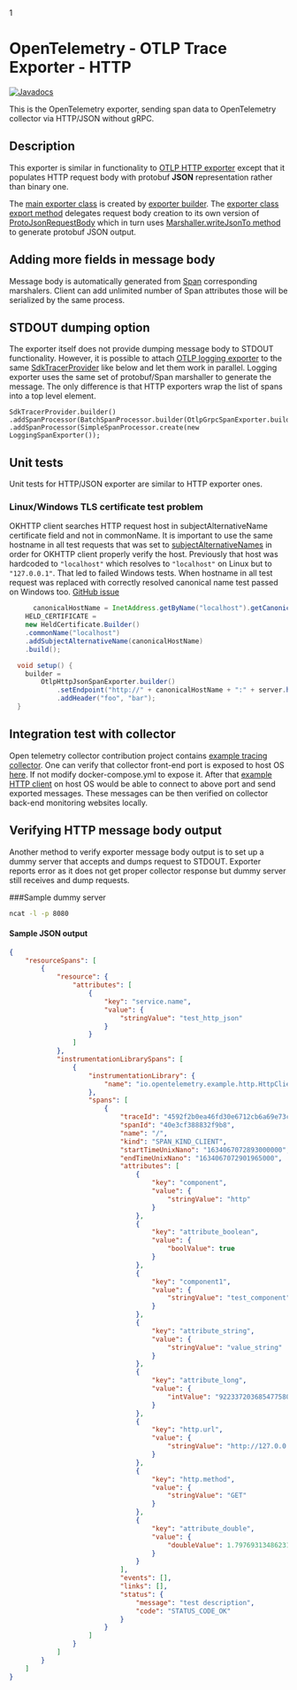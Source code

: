 1
# OpenTelemetry - OTLP Trace Exporter - HTTP

[![Javadocs][javadoc-image]][javadoc-url]

This is the OpenTelemetry exporter, sending span data to OpenTelemetry collector via HTTP/JSON without gRPC.

[javadoc-image]: https://www.javadoc.io/badge/io.opentelemetry/opentelemetry-exporter-otlp-httpjson-trace.svg
[javadoc-url]: https://www.javadoc.io/doc/io.opentelemetry/opentelemetry-exporter-otlp-httpjson-trace

## Description

This exporter is similar in functionality to [OTLP HTTP exporter](exporters/otlp-http/) except that it populates HTTP request body with protobuf **JSON** representation rather than binary one.

The [main exporter class](exporters/otlp-httpjson/trace/src/main/java/io/opentelemetry/exporter/otlp/httpjson/trace/OtlpHttpJsonSpanExporter.java) is created by [exporter builder](java/io/opentelemetry/exporter/otlp/httpjson/trace/OtlpHttpJsonSpanExporterBuilder.java). The [exporter class export method](exporters/otlp-httpjson/trace/src/main/java/io/opentelemetry/exporter/otlp/httpjson/trace/OtlpHttpJsonSpanExporter.java) delegates request body creation to its own version of [ProtoJsonRequestBody](exporters/otlp/common/src/main/java/io/opentelemetry/exporter/otlp/internal/ProtoJsonRequestBody.java) which in turn uses [Marshaller.writeJsonTo method](exporters/otlp/common/src/main/java/io/opentelemetry/exporter/otlp/internal/Marshaler.java) to generate protobuf JSON output.

## Adding more fields in message body

Message body is automatically generated from [Span](api/all/src/main/java/io/opentelemetry/api/trace/Span.java) corresponding marshalers. Client can add unlimited number of Span attributes those will be serialized by the same process.

## STDOUT dumping option

The exporter itself does not provide dumping message body to STDOUT functionality. However, it is possible to attach [OTLP logging exporter](exporters/logging-otlp/src/main/java/io/opentelemetry/exporter/logging/otlp/OtlpJsonLoggingSpanExporter.java) to the same [SdkTracerProvider](sdk/trace/src/main/java/io/opentelemetry/sdk/trace/SdkTracerProvider.java) like below and let them work in parallel. Logging exporter uses the same set of protobuf/Span marshaller to generate the message. The only difference is that HTTP exporters wrap the list of spans into a top level element.

```
SdkTracerProvider.builder()
.addSpanProcessor(BatchSpanProcessor.builder(OtlpGrpcSpanExporter.builder().build()).build())
.addSpanProcessor(SimpleSpanProcessor.create(new LoggingSpanExporter());
```

## Unit tests

Unit tests for HTTP/JSON exporter are similar to HTTP exporter ones.

### Linux/Windows TLS certificate test problem

OKHTTP client searches HTTP request host in subjectAlternativeName certificate field  and not in commonName. It is important to use the same hostname in all test requests that was set to [subjectAlternativeNames](https://github.com/open-telemetry/opentelemetry-java/blob/9cd3f2f79b992b18e537c39db4cefd3c5b2a4e2f/exporters/otlp-http/trace/src/test/java/io/opentelemetry/exporter/otlp/http/trace/OtlpHttpSpanExporterTest.java#L69) in order for OKHTTP client properly verify the host. Previously that host was hardcoded to `"localhost"` which resolves to `"localhost"` on Linux but to `"127.0.0.1"`. That led to failed Windows tests. When hostname in all test request was replaced with correctly resolved canonical name test passed on Windows too.
[GitHub issue](https://github.com/open-telemetry/opentelemetry-java/issues/3619)

```java
      canonicalHostName = InetAddress.getByName("localhost").getCanonicalHostName();
    HELD_CERTIFICATE =
    new HeldCertificate.Builder()
    .commonName("localhost")
    .addSubjectAlternativeName(canonicalHostName)
    .build();
```

```java
  void setup() {
    builder =
        OtlpHttpJsonSpanExporter.builder()
            .setEndpoint("http://" + canonicalHostName + ":" + server.httpPort() + "/v1/traces")
            .addHeader("foo", "bar");
  }
```
## Integration test with collector

Open telemetry collector contribution project contains [example tracing collector](https://github.com/open-telemetry/opentelemetry-collector-contrib/tree/main/examples/tracing). One can verify that collector front-end port is exposed to host OS [here](https://github.com/open-telemetry/opentelemetry-collector-contrib/blob/a244c7e788eb1d6cfce9f210eb226dce8414caa8/examples/tracing/docker-compose.yml#L43). If not modify docker-compose.yml to expose it. After that [example HTTP client](https://github.com/open-telemetry/opentelemetry-java/tree/main/examples/http) on host OS would be able to connect to above port and send exported messages. These messages can be then verified on collector back-end monitoring websites locally.

## Verifying HTTP message body output

Another method to verify exporter message body output is to set up a dummy server that accepts and dumps request to STDOUT. Exporter reports error as it does not get proper collector response but dummy server still receives and dump requests.

###Sample dummy server

```bash
ncat -l -p 8080
```

#### Sample JSON output

```json
{
	"resourceSpans": [
		{
			"resource": {
				"attributes": [
					{
						"key": "service.name",
						"value": {
							"stringValue": "test_http_json"
						}
					}
				]
			},
			"instrumentationLibrarySpans": [
				{
					"instrumentationLibrary": {
						"name": "io.opentelemetry.example.http.HttpClient"
					},
					"spans": [
						{
							"traceId": "4592f2b0ea46fd30e6712cb6a69e73c6",
							"spanId": "40e3cf388832f9b8",
							"name": "/",
							"kind": "SPAN_KIND_CLIENT",
							"startTimeUnixNano": "1634067072893000000",
							"endTimeUnixNano": "1634067072901965000",
							"attributes": [
								{
									"key": "component",
									"value": {
										"stringValue": "http"
									}
								},
								{
									"key": "attribute_boolean",
									"value": {
										"boolValue": true
									}
								},
								{
									"key": "component1",
									"value": {
										"stringValue": "test_component"
									}
								},
								{
									"key": "attribute_string",
									"value": {
										"stringValue": "value_string"
									}
								},
								{
									"key": "attribute_long",
									"value": {
										"intValue": "9223372036854775807"
									}
								},
								{
									"key": "http.url",
									"value": {
										"stringValue": "http://127.0.0.1:8090"
									}
								},
								{
									"key": "http.method",
									"value": {
										"stringValue": "GET"
									}
								},
								{
									"key": "attribute_double",
									"value": {
										"doubleValue": 1.7976931348623157e308
									}
								}
							],
							"events": [],
							"links": [],
							"status": {
								"message": "test description",
								"code": "STATUS_CODE_OK"
							}
						}
					]
				}
			]
		}
	]
}
```
